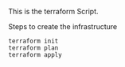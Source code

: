 This is the terraform Script.

Steps to create the infrastructure

```
terraform init
terraform plan
terraform apply
```